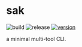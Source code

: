 # sak

![build](https://github.com/iwaltgen/sak/workflows/build/badge.svg)
![release](https://github.com/iwaltgen/sak/workflows/release/badge.svg)
[![version](https://img.shields.io/badge/version-v0.0.2-blue.svg)](https://github.com/iwaltgen/sak/releases/latest)

a minimal multi-tool CLI.
